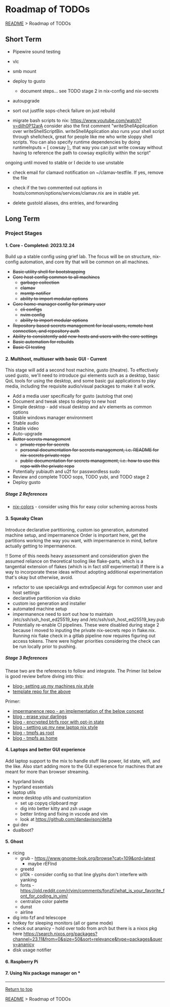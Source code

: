 # Roadmap of TODOs

[README](../README.md) > Roadmap of TODOs

## Short Term

* Pipewire sound testing
* vlc
* smb mount
* deploy to gusto
  * document steps... see TODO stage 2 in nix-config and nix-secrets

* autoupgrade

* sort out justfile sops-check failure on just rebuild
* migrate bash scripts to nix: https://www.youtube.com/watch?v=diIh0P12arA    consider also the first comment "writeShellApplication over writeShellScriptBin. writeShellApplication also runs your shell script through shellcheck, great for people like me who write sloppy shell scripts. You can also specify runtime dependencies by doing runtimeInputs = [ cowsay ];, that way you can just write cowsay without having to reference the path to cowsay explicitly within the script"

ongoing until moved to stable or I decide to use unstable

* check email for clamavd notification on ~/clamav-testfile. If yes, remove the file
* check if the two commented out options in hosts/common/options/services/clamav.nix are in stable yet.

* delete gustold aliases, dns entries, and forwarding

## Long Term

### Project Stages

#### 1. Core - Completed: 2023.12.24

Build up a stable config using grief lab. The focus will be on structure,
nix-config automation, and core tty that will be common on all machines.

* ~~Basic utility shell for bootstrapping~~
* ~~Core host config common to all machines~~
  * ~~garbage collection~~
  * ~~clamav~~
  * ~~msmtp notifier~~
  * ~~ability to import modular options~~
* ~~Core home-manager config for primary user~~
  * ~~cli configs~~
  * ~~nvim config~~
  * ~~ability to import modular options~~
* ~~Repository based secrets management for local users, remote host connection, and repository auth~~
* ~~Ability to consistently add new hosts and users with the core settings~~
* ~~Basic automation for rebuilds~~
* ~~Basic CI testing~~

#### 2. Multihost, multiuser with basic GUI - Current

This stage will add a second host machine, gusto (theatre). To effectively used gusto, we'll need to introduce gui elements such as a desktop, basic QoL tools for using the desktop, and some basic gui applications to play media, including the requisite audio/visual packages to make it all work.

* Add a media user specifically for gusto (autolog that one)
* Document and tweak steps to deploy to new host
* Simple desktop - add visual desktop and a/v elements as common options
* Stable windows manager environment
* Stable audio
* Stable video
* Auto-upgrade
* ~~Better secrets management~~
  * ~~private repo for secrets~~
  * ~~personal documentation for secrets management, i.e. README for nix-secrets private repo~~
  * ~~public documentation for secrets management, i.e. how to use this repo with the private repo~~
* Potentially yubiauth and u2f for passwordless sudo
* Review and complete TODO sops, TODO yubi, and TODO stage 2
* Deploy gusto

##### Stage 2 References

* [nix-colors](https://github.com/Misterio77/nix-colors) - consider using this for easy color scheming across hosts

#### 3. Squeaky Clean

Introduce declarative partitioning, custom iso generation, automated machine setup, and impermanence
Order is important here, get the partitions working the way you want, with impermanence in mind, before actually getting to impermanence.

!! Some of this needs heavy assessment and consideration given the assumed reliance on theoretical tooling like flake-parts, which is a tangential extension of flakes (which is in fact *still* experimental)
If there is a way to incorporate these ideas without adopting additional experimentation that's okay but otherwise, avoid.

* refactor to use specialArgs and extraSpecial Args for common user and host settings
* declarative partitionion via disko
* custom iso generation and installer
* automated machine setup
* impermanence
    need to sort out how to maintain /etc/ssh/ssh_host_ed25519_key and /etc/ssh/ssh_host_ed25519_key.pub
* Potentially re-enable CI pipelines. These were disabled during stage 2 because I moved to inputing the private nix-secrets repo in flake.nix. Running nix flake check in a gitlab pipeline now requires figuring out access tokens. There were higher priorities considering the check can be run locally prior to pushing.

##### Stage 3 References

These two are the references to follow and integrate. The Primer list below is good review before diving into this:

* [blog- setting up my machines nix style](https://aldoborrero.com/posts/2023/01/15/setting-up-my-machines-nix-style/)
* [template repo for the above](https://github.com/aldoborrero/templates/tree/main/templates/blog/nix/setting-up-machines-nix-style)

Primer:

* [impermanence repo - an implementation of the below concept](https://github.com/nix-community/impermanence)
* [blog - erase your darlings](https://grahamc.com/blog/erase-your-darlings/)
* [blog - encrypted btrfs roor with opt-in state](https://mt-caret.github.io/blog/posts/2020-06-29-optin-state.html)
* [blog - setting up my new laptop nix style](https://bmcgee.ie/posts/2022/12/setting-up-my-new-laptop-nix-style/)
* [blog - tmpfs as root](https://elis.nu/blog/2020/05/nixos-tmpfs-as-root/)
* [blog - tmpfs as home](https://elis.nu/blog/2020/06/nixos-tmpfs-as-home/)

#### 4. Laptops and better GUI experience

Add laptop support to the mix to handle stuff like power, lid state, wifi, and the like.
Also start adding more to the GUI experience for machines that are meant for more than browser streaming.

* hyprland binds
* hyprland essentials
* laptop utils
* more desktop utils and customization
  * set up copyq clipboard mgr
  * dig into better kitty and zsh usage
  * better linting and fixing in vscode and vim
  * look at https://github.com/dandavison/delta
* gui dev
* dualboot?

#### 5. Ghost

* ricing
  * grub - https://www.gnome-look.org/browse?cat=109&ord=latest
    * maybe rEFInd
  * greetd
  * p10k - consider config so that line glyphs don't interfere with yanking
  * fonts - https://old.reddit.com/r/vim/comments/fonzfi/what_is_your_favorite_font_for_coding_in_vim/
  * centralize color palette
  * dunst
  * airline
* dig into fzf and telescope
* hotkey for sleeping monitors (all or game mode) 
* check out ananicy - hold over todo from arch but there is a nixos pkg here https://search.nixos.org/packages?channel=23.11&from=0&size=50&sort=relevance&type=packages&query=ananicy
* disk usage notifier

#### 6. Raspberry Pi

#### 7. Using Nix package manager on *


---
[Return to top](#roadmap-of-todos)

[README](../README.md) > Roadmap of TODOs
